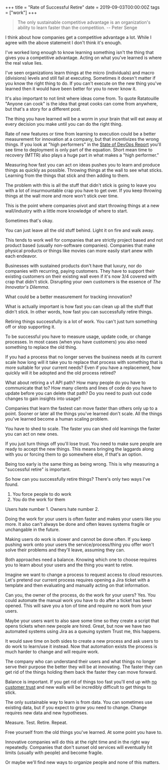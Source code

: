 +++
title = "Rate of Successful Retire"
date = 2019-09-03T00:00:00Z
tags = ["work"]
+++

> The only sustainable competitive advantage is an organization's ability to learn faster than the competition.
-- Peter Senge

I think about how companies get a competitive advantage a lot.
While I agree with the above statement I don't think it's enough.

I've worked long enough to know learning something isn't the thing that gives you a competitive advantage.
Acting on what you've learned is where the real value lies.

I've seen organizations learn things at the micro (individuals) and macro (divisions) levels and still fail at executing.
Sometimes it doesn't matter if you know the right thing to do.
If you can't execute on the new thing you've learned then it would have been better for you to never know it.

It's also important to not limit where ideas come from.
To quote Ratatouille "Anyone can cook" is the idea that great cooks can come from anywhere, but that's a story for a different post.

The thing you have learned will be a worm in your brain that will eat away at every decision you make until you can do the right thing.

Rate of new features or time from learning to execution could be a better measurement for innovation at a company, but that incentivizes the wrong things.
If you look at "high performers" in the [State of DevOps Report](https://cloud.google.com/devops/) you'll see time to deployment is only part of the equation.
Short mean time to recovery (MTTR) also plays a huge part in what makes a "high performer."

Measuring how fast you can act on ideas pushes you to learn and produce things as quickly as possible.
Throwing things at the wall to see what sticks.
Learning from the things that stick and then adding to them.

The problem with this is all the stuff that didn't stick is going to leave you with a lot of insurmountable crap you have to get over.
If you keep throwing things at the wall more and more won't stick over time.

This is the point where companies pivot and start throwing things at a new wall/industry with a little more knowledge of where to start.

Sometimes that's okay.

You can just leave all the old stuff behind.
Light it on fire and walk away.

This tends to work well for companies that are strictly project based and not product based (usually non-software companies).
Companies that make physical products or things like movies can more easily start anew with each endeavor.

Businesses with sustained products don't have that luxury, nor do companies with recurring, paying customers.
They have to support their existing customers on their existing wall even if it's now 3/4 covered with crap that didn't stick.
Disrupting your own customers is the essence of *The Innovator's Dilemma*.

What could be a better measurement for tracking innovation?

What is actually important is how fast you can clean up all the stuff that didn't stick.
In other words, how fast you can successfully retire things.

Retiring things successfully is a lot of work.
You can't just turn something off or stop supporting it.

To be successful you have to measure usage, update code, or change processes.
In most cases (when you have customers) you also need something to replace the old thing.

If you had a process that no longer serves the business needs at its current scale how long will it take you to replace that process with something that is more suitable for your current needs?
Even if you have a replacement, how quickly will it be adopted and the old process retired?

What about retiring a v1 API path?
How many people do you have to communicate that to?
How many clients and lines of code do you have to update before you can delete that path?
Do you need to push out code changes to gain insights into usage?

Companies that learn the fastest can move faster than others only up to a point.
Sooner or later all the things you've learned don't scale.
All the things you've learned become a human scaling problem.

You have to shed to scale.
The faster you can shed old learnings the faster you can act on new ones.

If you just turn things off you'll lose trust.
You need to make sure people are ready to accept the new things.
This means bringing the laggards along with you or forcing them to go somewhere else, if that's an option.

Being too early is the same thing as being wrong.
This is why measuring a "successful retire" is important.

So how can you successfully retire things?
There's only two ways I've found.

1. You force people to do work
2. You do the work for them

Users hate number 1.
Owners hate number 2.

Doing the work for your users is often faster and makes your users like you more.
It also can't always be done and often leaves systems fragile or unchangable in the future.

Making users do work is slower and cannot be done often.
If you keep pushing work onto your users the service/process/thing you offer won't solve their problems and they'll leave, assuming they can.

Both approaches need a balance.
Knowing which one to choose requires you to learn about your users and the thing you want to retire.

Imagine we want to change a process to request access to cloud resources.
Let's pretend our current process requires opening a Jira ticket with a template and then evaluating and manually acting on that information.

Can you, the owner of the process, do the work for your users?
Yes.
You could automate the manual work you have to do after a ticket has been opened.
This will save you a ton of time and require no work from your users.

Maybe your users want to also save some time so they create a script that opens tickets when new people are hired.
Great, but now we have two automated systems using Jira as a queuing system
Trust me, this happens.

It would save time on both sides to create a new process and ask users to do work to learn/use it instead.
Now that automation exists the process is much harder to change and will require work.

The company who can understand their users and what things no longer serve their purpose the better they will be at innovating.
The faster they can get rid of the things holding them back the faster they can move forward.

Balance is important.
If you get rid of things too fast you'll end up with [no customer trust](https://killedbygoogle.com) and new walls will be incredibly difficult to get things to stick.

The only sustainable way to learn is from data.
You can sometimes use existing data, but if you expect to grow you need to change.
Change requires new data and new hypotheses.

Measure.
Test.
Retire.
Repeat.

Free yourself from the old things you've learned.
At some point you have to.

Innovative companies will do this at the right time and in the right way repeatedly.
Companies that don't sunset old services will eventually hit limits (usually with people) and become fragile.

Or maybe we'll find new ways to organize people and none of this matters.
